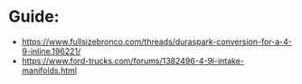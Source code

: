# Guide:
- https://www.fullsizebronco.com/threads/duraspark-conversion-for-a-4-9-inline.196221/
- https://www.ford-trucks.com/forums/1382496-4-9l-intake-manifolds.html
